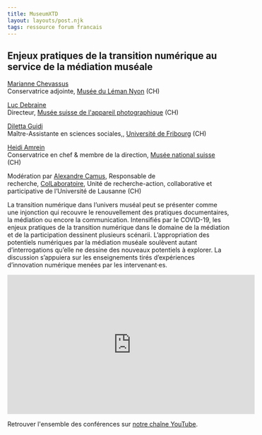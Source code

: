 ```yaml
---
title: MuseumXTD  
layout: layouts/post.njk
tags: ressource forum francais
---
```

## Enjeux pratiques de la transition numérique au service de la médiation muséale

[Marianne Chevassus](https://museeduleman.ch/le-musee/lequipe/)  
Conservatrice adjointe, [Musée du Léman Nyon](https://museeduleman.ch/) (CH)

[Luc Debraine](https://twitter.com/lucdebraine)  
Directeur, [Musée suisse de l'appareil photographique](https://www.cameramuseum.ch/) (CH)

[Diletta Guidi](https://www.dilettaguidi.com/)  
Maître-Assistante en sciences sociales,, [Université de Fribourg](https://www.unifr.ch/home/fr/) (CH)

[Heidi Amrein](https://www.landesmuseum.ch/fr/a-propos-de-nous/organisation)  
Conservatrice en chef & membre de la direction, [Musée national suisse](https://www.nationalmuseum.ch/fr) (CH)  

Modération par [Alexandre Camus](https://www.unil.ch/collaboratoire/home/menuinst/qui-sommes-nous/notre-equipe/camus-alexandre.html), Responsable de recherche, [ColLaboratoire](https://www.unil.ch/collaboratoire/fr/home.html), Unité de recherche-action, collaborative et participative de l’Université de Lausanne (CH)  

La transition numérique dans l’univers muséal peut se présenter comme une injonction qui recouvre le renouvellement des pratiques documentaires, la médiation ou encore la communication. Intensifiés par le COVID-19, les enjeux pratiques de la transition numérique dans le domaine de la médiation et de la participation dessinent plusieurs scénarii. L’appropriation des potentiels numériques par la médiation muséale soulèvent autant d’interrogations qu’elle ne dessine des nouveaux potentiels à explorer. La discussion s’appuiera sur les enseignements tirés d’expériences d’innovation numérique menées par les intervenant·es.

<iframe width="560" height="315" src="https://www.youtube.com/embed/SIOcSH-BTyY" title="YouTube video player" frameborder="0" allow="accelerometer; autoplay; clipboard-write; encrypted-media; gyroscope; picture-in-picture" allowfullscreen></iframe>

Retrouver l'ensemble des conférences sur [notre chaîne YouTube](https://www.youtube.com/channel/UCTZJM5WsXDkH8QgMdACUNyw).  